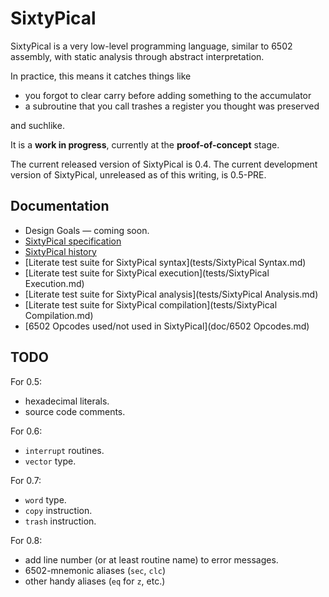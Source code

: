 SixtyPical
==========

SixtyPical is a very low-level programming language, similar to 6502 assembly,
with static analysis through abstract interpretation.

In practice, this means it catches things like

*   you forgot to clear carry before adding something to the accumulator
*   a subroutine that you call trashes a register you thought was preserved

and suchlike.

It is a **work in progress**, currently at the **proof-of-concept** stage.

The current released version of SixtyPical is 0.4.  The current development
version of SixtyPical, unreleased as of this writing, is 0.5-PRE.

Documentation
-------------

*   Design Goals — coming soon.
*   [SixtyPical specification](doc/SixtyPical.md)
*   [SixtyPical history](HISTORY.md)
*   [Literate test suite for SixtyPical syntax](tests/SixtyPical Syntax.md)
*   [Literate test suite for SixtyPical execution](tests/SixtyPical Execution.md)
*   [Literate test suite for SixtyPical analysis](tests/SixtyPical Analysis.md)
*   [Literate test suite for SixtyPical compilation](tests/SixtyPical Compilation.md)
*   [6502 Opcodes used/not used in SixtyPical](doc/6502 Opcodes.md)

TODO
----

For 0.5:

*   hexadecimal literals.
*   source code comments.

For 0.6:

*   `interrupt` routines.
*   `vector` type.

For 0.7:

*   `word` type.
*   `copy` instruction.
*   `trash` instruction.

For 0.8:

*   add line number (or at least routine name) to error messages.
*   6502-mnemonic aliases (`sec`, `clc`)
*   other handy aliases (`eq` for `z`, etc.)
